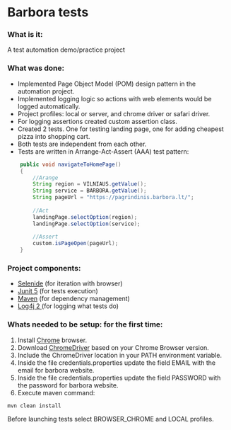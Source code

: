 # Barbora tests

### What is it:

A test automation demo/practice project

### What was done:
* Implemented Page Object Model (POM) design pattern in the automation project.
* Implemented logging logic so actions with web elements would be logged automatically.
* Project profiles: local or server, and chrome driver or safari driver.
* For logging assertions created custom assertion class.
* Created 2 tests. One for testing landing page, one for adding cheapest pizza into shopping cart.
* Both tests are independent from each other.
* Tests are written in Arrange-Act-Assert (AAA) test pattern:
```java
    public void navigateToHomePage() 
    {
        //Arange
        String region = VILNIAUS.getValue();
        String service = BARBORA.getValue();
        String pageUrl = "https://pagrindinis.barbora.lt/";
        
        //Act
        landingPage.selectOption(region);
        landingPage.selectOption(service);
        
        //Assert
        custom.isPageOpen(pageUrl);
    }
```

### Project components:
* [Selenide](https://selenide.org) (for iteration with browser)
* [Junit 5](https://junit.org/junit5/)  (for tests execution)
* [Maven](https://maven.apache.org)  (for dependency management)
* [Log4j 2 ](https://logging.apache.org/log4j/2.x/)  (for logging what tests do)

### Whats needed to be setup: for the first time:
1. Install [Chrome](https://www.google.com/chrome/) browser.
2. Download [ChromeDriver](https://chromedriver.chromium.org) based on your Chrome Browser version.
3. Include the ChromeDriver location in your PATH environment variable.
4. Inside the file credentials.properties update the field EMAIL with the email for barbora website.
5. Inside the file credentials.properties update the field PASSWORD with the password for barbora website.
6. Execute maven command:
```
mvn clean install
```
Before launching tests select BROWSER_CHROME and LOCAL profiles.
